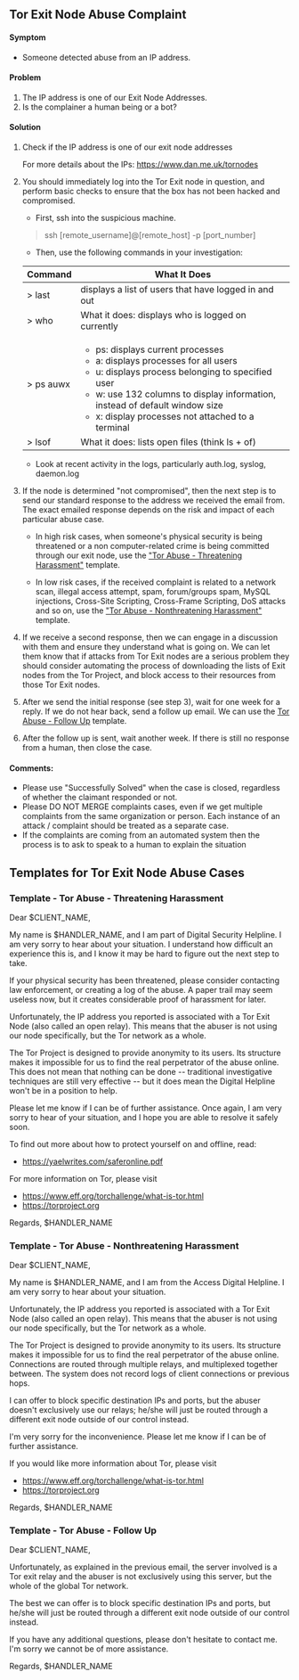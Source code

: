 ## Tor Exit Node Abuse Complaint 

#### Symptom
- Someone detected abuse from an IP address.

#### Problem   
1. The IP address is one of our Exit Node Addresses.
2. Is the complainer a human being or a bot?

#### Solution  
1. Check if the IP address is one of our exit node addresses

   For more details about the IPs: https://www.dan.me.uk/tornodes

2. You should immediately log into the Tor Exit node in question, and perform basic checks to ensure that the box has not been hacked and compromised. 

   * First, ssh into the suspicious machine.
   > ssh [remote_username]@[remote_host] -p [port_number]

   * Then, use the following commands in your investigation:

   |Command|What It Does|
   |-------|------------|
   | > last | displays a list of users that have logged in and out |
   | > who | What it does: displays who is logged on currently |
   | > ps auwx | <ul><li>ps: displays current processes</li><li>a: displays processes for all users</li><li>u: displays process belonging to specified user</li><li>w: use 132 columns to display information, instead of default window size</li><li>x: display processes not attached to a terminal</li></ul> | 
   | > lsof | What it does: lists open files (think ls + of) |

   * Look at recent activity in the logs, particularly auth.log, syslog, daemon.log

3. If the node is determined "not compromised", then the next step is to send our standard response to the address we received the email from. The exact emailed response depends on the risk and impact of each particular abuse case.

   * In high risk cases, when someone's physical security is being threatened or a non computer-related crime is being committed through our exit node, use the ["Tor Abuse - Threatening Harassment"](#threatening) template.

   * In low risk cases, if the received complaint is related to a network scan, illegal access attempt, spam, forum/groups spam, MySQL injections, Cross-Site Scripting, Cross-Frame Scripting, DoS attacks and so on, use the ["Tor Abuse - Nonthreatening Harassment"](#nonthreatening) template.

4. If we receive a second response, then we can engage in a discussion with them and ensure they understand what is going on. We can let them know that if attacks from Tor Exit nodes are a serious problem they should consider automating the process of downloading the lists of Exit nodes from the Tor Project, and block access to their resources from those Tor Exit nodes.

5. After we send the initial response (see step 3), wait for one week for a reply. If we do not hear back, send a follow up email. We can use the [Tor Abuse - Follow Up](#followUp) template.

6. After the follow up is sent, wait another week. If there is still no response from a human, then close the case.

#### Comments:   
- Please use "Successfully Solved" when the case is closed, regardless of whether the claimant responded or not.
- Please DO NOT MERGE complaints cases, even if we get multiple complaints from the same organization or person. Each instance of an attack / complaint should be treated as a separate case.
- If the complaints are coming from an automated system then the process is to ask to speak to a human to explain the situation



## Templates for Tor Exit Node Abuse Cases

### <a name="threatening"></a>Template - Tor Abuse - Threatening Harassment

Dear $CLIENT_NAME,

My name is $HANDLER_NAME, and I am part of Digital Security Helpline. I am very sorry to hear about your situation. I understand how difficult an experience this is, and I know it may be hard to figure out the next step to take.

If your physical security has been threatened, please consider contacting law enforcement, or creating a log of the abuse. A paper trail may seem useless now, but it creates considerable proof of harassment for later.

Unfortunately, the IP address you reported is associated with a Tor Exit Node (also called an open relay). This means that the abuser is not using our node specifically, but the Tor network as a whole. 

The Tor Project is designed to provide anonymity to its users. Its structure makes it impossible for us to find the real perpetrator of the abuse online. This does not mean that nothing can be done -- traditional investigative techniques are still very effective -- but it does mean the Digital Helpline won't be in a position to help.

Please let me know if I can be of further assistance. Once again, I am very sorry to hear of your situation, and I hope you are able to resolve it safely soon.

To find out more about how to protect yourself on and offline, read:
* https://yaelwrites.com/saferonline.pdf

For more information on Tor, please visit  
* https://www.eff.org/torchallenge/what-is-tor.html 
* https://torproject.org

Regards,
$HANDLER_NAME



### <a name="nonthreatening"></a>Template - Tor Abuse - Nonthreatening Harassment

Dear $CLIENT_NAME,
    
My name is $HANDLER_NAME, and I am from the Access Digital Helpline. I am very sorry to hear about your situation. 

Unfortunately, the IP address you reported is associated with a Tor Exit Node (also called an open relay). This means that the abuser is not using our node specifically, but the Tor network as a whole. 

The Tor Project is designed to provide anonymity to its users. Its structure makes it impossible for us to find the real perpetrator of the abuse online. Connections are routed through multiple relays, and multiplexed together between. The system does not record logs of client connections or previous hops.

I can offer to block specific destination IPs and ports, but the abuser doesn't exclusively use our relays; he/she will just be routed through a different exit node outside of our control instead.

I'm very sorry for the inconvenience. Please let me know if I can be of further assistance. 

If you would like more information about Tor, please visit  
* https://www.eff.org/torchallenge/what-is-tor.html 
* https://torproject.org

Regards,
$HANDLER_NAME



### <a name="followUp"></a>Template - Tor Abuse - Follow Up 

Dear $CLIENT_NAME,

Unfortunately, as explained in the previous email, the server involved is a Tor exit relay and the abuser is not exclusively using this server, but the whole of the global Tor network. 

The best we can offer is to block specific destination IPs and ports, but he/she will just be routed through a different exit node outside of our control instead.

If you have any additional questions, please don't hesitate to contact me. I'm sorry we cannot be of more assistance.

Regards,
$HANDLER_NAME